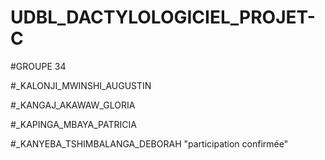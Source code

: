 # UDBL_DACTYLOLOGICIEL_PROJET-C

#GROUPE 34

#_KALONJI_MWINSHI_AUGUSTIN

#_KANGAJ_AKAWAW_GLORIA

#_KAPINGA_MBAYA_PATRICIA

#_KANYEBA_TSHIMBALANGA_DEBORAH "participation confirmée"